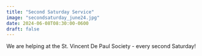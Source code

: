 ```yaml
---
title: "Second Saturday Service"
image: "secondsaturday_june24.jpg"
date: 2024-06-08T08:30:00-0600
draft: false
---
```


We are helping at the St. Vincent De Paul Society - every second Saturday!